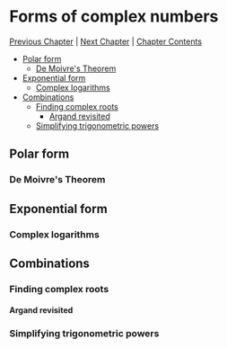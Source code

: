 # Forms of complex numbers <!-- omit in toc -->

[Previous Chapter][prev] | [Next Chapter][next] | [Chapter Contents][index]

[prev]: ./02geometry
[next]: ./04hyperbolic
[index]: ./index

- [Polar form](#polar-form)
  - [De Moivre's Theorem](#de-moivres-theorem)
- [Exponential form](#exponential-form)
  - [Complex logarithms](#complex-logarithms)
- [Combinations](#combinations)
  - [Finding complex roots](#finding-complex-roots)
    - [Argand revisited](#argand-revisited)
  - [Simplifying trigonometric powers](#simplifying-trigonometric-powers)

## Polar form

### De Moivre's Theorem

## Exponential form

### Complex logarithms

## Combinations

### Finding complex roots

#### Argand revisited

### Simplifying trigonometric powers
